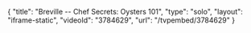 {
    "title": "Breville -- Chef Secrets: Oysters 101",
    "type": "solo",
    "layout": "iframe-static",
    "videoId": "3784629",
    "url": "\/tvpembed\/3784629"
}